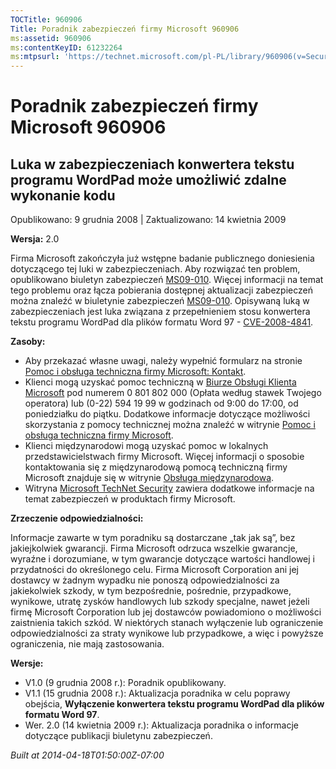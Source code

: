 ```yaml
---
TOCTitle: 960906
Title: Poradnik zabezpieczeń firmy Microsoft 960906
ms:assetid: 960906
ms:contentKeyID: 61232264
ms:mtpsurl: 'https://technet.microsoft.com/pl-PL/library/960906(v=Security.10)'
---
```


Poradnik zabezpieczeń firmy Microsoft 960906
============================================

Luka w zabezpieczeniach konwertera tekstu programu WordPad może umożliwić zdalne wykonanie kodu
-----------------------------------------------------------------------------------------------

Opublikowano: 9 grudnia 2008 | Zaktualizowano: 14 kwietnia 2009

**Wersja:** 2.0

Firma Microsoft zakończyła już wstępne badanie publicznego doniesienia dotyczącego tej luki w zabezpieczeniach. Aby rozwiązać ten problem, opublikowano biuletyn zabezpieczeń [MS09-010](http://go.microsoft.com/fwlink/?linkid=139849). Więcej informacji na temat tego problemu oraz łącza pobierania dostępnej aktualizacji zabezpieczeń można znaleźć w biuletynie zabezpieczeń [MS09-010](http://go.microsoft.com/fwlink/?linkid=139849). Opisywaną luką w zabezpieczeniach jest luka związana z przepełnieniem stosu konwertera tekstu programu WordPad dla plików formatu Word 97 - [CVE-2008-4841](http://www.cve.mitre.org/cgi-bin/cvename.cgi?name=cve-2008-4841).

**Zasoby:**

-   Aby przekazać własne uwagi, należy wypełnić formularz na stronie [Pomoc i obsługa techniczna firmy Microsoft: Kontakt](https://support.microsoft.com/common/survey.aspx?scid=sw;en;1257&amp;showpage=1&amp;ws=technet&amp;sd=tech).  
-   Klienci mogą uzyskać pomoc techniczną w [Biurze Obsługi Klienta Microsoft](http://go.microsoft.com/fwlink/?linkid=21131) pod numerem 0 801 802 000 (Opłata według stawek Twojego operatora) lub (0-22) 594 19 99 w godzinach od 9:00 do 17:00, od poniedziałku do piątku. Dodatkowe informacje dotyczące możliwości skorzystania z pomocy technicznej można znaleźć w witrynie [Pomoc i obsługa techniczna firmy Microsoft](http://support.microsoft.com/?ln=pl).  
-   Klienci międzynarodowi mogą uzyskać pomoc w lokalnych przedstawicielstwach firmy Microsoft. Więcej informacji o sposobie kontaktowania się z międzynarodową pomocą techniczną firmy Microsoft znajduje się w witrynie [Obsługa międzynarodowa](http://go.microsoft.com/fwlink/?linkid=21155).  
-   Witryna [Microsoft TechNet Security](http://go.microsoft.com/fwlink/?linkid=21132) zawiera dodatkowe informacje na temat zabezpieczeń w produktach firmy Microsoft.  

**Zrzeczenie odpowiedzialności:**

Informacje zawarte w tym poradniku są dostarczane „tak jak są”, bez jakiejkolwiek gwarancji. Firma Microsoft odrzuca wszelkie gwarancje, wyraźne i dorozumiane, w tym gwarancje dotyczące wartości handlowej i przydatności do określonego celu. Firma Microsoft Corporation ani jej dostawcy w żadnym wypadku nie ponoszą odpowiedzialności za jakiekolwiek szkody, w tym bezpośrednie, pośrednie, przypadkowe, wynikowe, utratę zysków handlowych lub szkody specjalne, nawet jeżeli firmę Microsoft Corporation lub jej dostawców powiadomiono o możliwości zaistnienia takich szkód. W niektórych stanach wyłączenie lub ograniczenie odpowiedzialności za straty wynikowe lub przypadkowe, a więc i powyższe ograniczenia, nie mają zastosowania.

**Wersje:**

-   V1.0 (9 grudnia 2008 r.): Poradnik opublikowany.  
-   V1.1 (15 grudnia 2008 r.): Aktualizacja poradnika w celu poprawy obejścia, **Wyłączenie konwertera tekstu programu WordPad dla plików formatu Word 97**.  
-   Wer. 2.0 (14 kwietnia 2009 r.): Aktualizacja poradnika o informacje dotyczące publikacji biuletynu zabezpieczeń.  

*Built at 2014-04-18T01:50:00Z-07:00*
